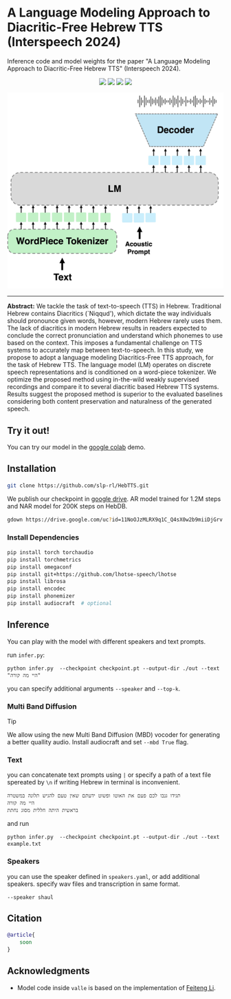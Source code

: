 # A Language Modeling Approach to Diacritic-Free Hebrew TTS (Interspeech 2024)

Inference code and model weights for the paper "A Language Modeling Approach to Diacritic-Free Hebrew TTS" (Interspeech
2024).

<p align="center">
<a href='https://arxiv.org'><img src='https://img.shields.io/badge/ArXiv-PDF-red'></a>
   <a href='https://pages.cs.huji.ac.il/adiyoss-lab/HebTTS/'><img src='https://img.shields.io/badge/Project-Page-Green'></a> 
   <a href='https://colab.research.google.com/drive/1f3-6Dqbna9_hI5C9V4qTIG05dixW-r72?usp=sharing'><img src='https://colab.research.google.com/assets/colab-badge.svg'></a> 
   <a href='https://github.com/slp-rl/HebTTS'><img src='https://badges.aleen42.com/src/github.svg'></a> 

</p>

![](imgs/model.jpg)

___
**Abstract:** We tackle the task of text-to-speech (TTS) in Hebrew. Traditional Hebrew contains Diacritics (`Niqqud'),
 which dictate the way individuals should pronounce given words, however, modern Hebrew rarely uses them. The lack of
 diacritics in modern Hebrew results in readers expected to conclude the correct pronunciation and understand which
 phonemes to use based on the context. This imposes a fundamental challenge on TTS systems to accurately map between
 text-to-speech. In this study, we propose to adopt a language modeling Diacritics-Free TTS approach, for the task of
 Hebrew TTS. The language model (LM) operates on discrete speech representations and is conditioned on a word-piece
 tokenizer. We optimize the proposed method using in-the-wild weakly supervised recordings and compare it to several
 diacritic based Hebrew TTS systems. Results suggest the proposed method is superior to the evaluated baselines
 considering both content preservation and naturalness of the generated speech.

## Try it out!
You can try our model in the [google colab](https://colab.research.google.com/drive/1f3-6Dqbna9_hI5C9V4qTIG05dixW-r72?usp=sharing) demo.
## Installation


```bash
git clone https://github.com/slp-rl/HebTTS.git
```

We publish our checkpoint
in [google drive](https://drive.google.com/file/d/11NoOJzMLRX9q1C_Q4sX0w2b9miiDjGrv/view?usp=share_link).
AR model trained for 1.2M steps and NAR model for 200K steps on HebDB.

```bash
gdown https://drive.google.com/uc?id=11NoOJzMLRX9q1C_Q4sX0w2b9miiDjGrv
```
### Install Dependencies

```bash
pip install torch torchaudio
pip install torchmetrics
pip install omegaconf
pip install git+https://github.com/lhotse-speech/lhotse
pip install librosa
pip install encodec
pip install phonemizer
pip install audiocraft  # optional
```

## Inference

You can play with the model with different speakers and text prompts.

run `infer.py`:

```
python infer.py  --checkpoint checkpoint.pt --output-dir ./out --text "היי מה קורה"
```

you can specify additional arguments
`--speaker` and `--top-k`.

### Multi Band Diffusion

> [!TIP] 
> We allow using the new Multi Band Diffusion (MBD) vocoder for generating a better quallity audio.
Install audiocraft and set `--mbd True` flag.




### Text

you can concatenate text prompts using `|` or specify a path of a text file spereated by `\n` if writing Hebrew in
terminal is inconvenient.

```text
תגידו גנבו לכם פעם את האוטו ופשוט ידעתם שאין טעם להגיש תלונה במשטרה
היי מה קורה
בראשית היתה חללית מסוג נחתת
```

and run

```
python infer.py  --checkpoint checkpoint.pt --output-dir ./out --text example.txt
```

### Speakers

you can use the speaker defined in `speakers.yaml`, or add additional speakers.
specify wav files and transcription in same format.

```
--speaker shaul
```

## Citation

```bibtex
@article{
    soon
}
```

## Acknowledgments
- Model code inside `valle` is based on the implementation of [Feiteng Li](https://github.com/lifeiteng/vall-e).
